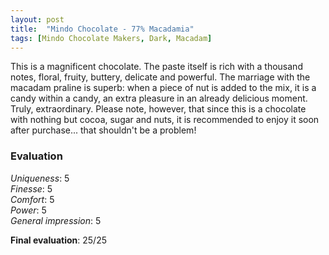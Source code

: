 ```yaml
---
layout: post
title:  "Mindo Chocolate - 77% Macadamia"
tags: [Mindo Chocolate Makers, Dark, Macadam] 
---
```



This is a magnificent chocolate. The paste itself is rich with a thousand notes, floral, fruity, buttery, delicate and powerful. The marriage with the macadam praline is superb: when a piece of nut is added to the mix, it is a candy within a candy, an extra pleasure in an already delicious moment.
Truly, extraordinary.
Please note, however, that since this is a chocolate with nothing but cocoa, sugar and nuts, it is recommended to enjoy it soon after purchase... that shouldn't be a problem!

### Evaluation

_Uniqueness_: 5  
_Finesse_: 5  
_Comfort_: 5  
_Power_: 5  
_General impression_: 5

**Final evaluation**: 25/25